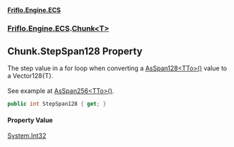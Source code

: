 #### [Friflo.Engine.ECS](index.md#'index')
### [Friflo.Engine.ECS](Friflo.Engine.ECS.md#'Friflo.Engine.ECS').[Chunk&lt;T&gt;](Chunk_T_.md#'Friflo.Engine.ECS.Chunk<T>')

## Chunk<T>.StepSpan128 Property

The step value in a for loop when converting a [AsSpan128&lt;TTo&gt;()](Chunk_T_.AsSpan128_TTo_().md#'Friflo.Engine.ECS.Chunk<T>.AsSpan128<TTo>()') value to a Vector128{T}.
<br/><br/> See example at [AsSpan256&lt;TTo&gt;()](Chunk_T_.AsSpan256_TTo_().md#'Friflo.Engine.ECS.Chunk<T>.AsSpan256<TTo>()').

```csharp
public int StepSpan128 { get; }
```

#### Property Value
[System.Int32](https://docs.microsoft.com/en-us/dotnet/api/System.Int32#'System.Int32')